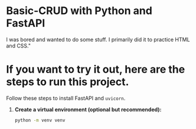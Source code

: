 # Basic-CRUD with Python and FastAPI
 I was bored and wanted to do some stuff. I primarily did it to practice HTML and CSS."

# If you want to try it out, here are the steps to run this project.

Follow these steps to install FastAPI and `uvicorn`.

1. **Create a virtual environment (optional but recommended):**
   ```sh
   python -m venv venv

